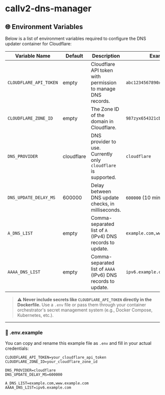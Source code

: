 # callv2-dns-manager

## 🌐 Environment Variables

Below is a list of environment variables required to configure the DNS updater container for Cloudflare:

| Variable Name              | Default | Description                                                                 | Example                          |
|---------------------------|----------|-----------------------------------------------------------------------------|----------------------------------|
| `CLOUDFLARE_API_TOKEN`    | empty   | Cloudflare API token with permission to manage DNS records.                | `abc1234567890xyz`               |
| `CLOUDFLARE_ZONE_ID`      | empty   | The Zone ID of the domain in Cloudflare.                                   | `987zyx654321cba`                |
| `DNS_PROVIDER`            | cloudflare   | DNS provider to use. Currently only `cloudflare` is supported.             | `cloudflare`                     |
| `DNS_UPDATE_DELAY_MS`     | 600000    | Delay between DNS update checks, in milliseconds.                          | `600000` (10 minutes)            |
| `A_DNS_LIST`              | empty    | Comma-separated list of `A` (IPv4) DNS records to update.                  | `example.com,www.example.com`    |
| `AAAA_DNS_LIST`           | empty    | Comma-separated list of `AAAA` (IPv6) DNS records to update.               | `ipv6.example.com`               |

> ⚠️ **Never include secrets like `CLOUDFLARE_API_TOKEN` directly in the Dockerfile.** Use a `.env` file or pass them through your container orchestrator's secret management system (e.g., Docker Compose, Kubernetes, etc.).

---

### 📄 .env.example

You can copy and rename this example file as `.env` and fill in your actual credentials:

```dotenv
CLOUDFLARE_API_TOKEN=your_cloudflare_api_token
CLOUDFLARE_ZONE_ID=your_cloudflare_zone_id

DNS_PROVIDER=cloudflare
DNS_UPDATE_DELAY_MS=600000

A_DNS_LIST=example.com,www.example.com
AAAA_DNS_LIST=ipv6.example.com

